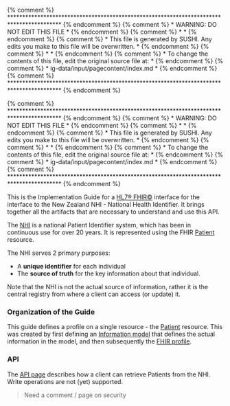 {% comment %} ***************************************************************************************** {% endcomment %}
{% comment %} *                            WARNING: DO NOT EDIT THIS FILE                             * {% endcomment %}
{% comment %} *                                                                                       * {% endcomment %}
{% comment %} * This file is generated by SUSHI. Any edits you make to this file will be overwritten. * {% endcomment %}
{% comment %} *                                                                                       * {% endcomment %}
{% comment %} * To change the contents of this file, edit the original source file at:                * {% endcomment %}
{% comment %} * ig-data/input/pagecontent/index.md                                                    * {% endcomment %}
{% comment %} ***************************************************************************************** {% endcomment %}

{% comment %} ***************************************************************************************** {% endcomment %}
{% comment %} *                            WARNING: DO NOT EDIT THIS FILE                             * {% endcomment %}
{% comment %} *                                                                                       * {% endcomment %}
{% comment %} * This file is generated by SUSHI. Any edits you make to this file will be overwritten. * {% endcomment %}
{% comment %} *                                                                                       * {% endcomment %}
{% comment %} * To change the contents of this file, edit the original source file at:                * {% endcomment %}
{% comment %} * ig-data/input/pagecontent/index.md                                                    * {% endcomment %}
{% comment %} ***************************************************************************************** {% endcomment %}


This is the Implementation Guide for a [HL7&reg; FHIR&copy;](http://hl7.org/fhir/) interface  for the  interface to the New Zealand NHI - National Health Identifier. It brings together all the artifacts that are necessary to understand and use this API. 


The [NHI](https://www.health.govt.nz/our-work/health-identity/national-health-index) is a national Patient Identifier system, which
 has been in continuous use for over 20 years. It is represented using the FHIR [Patient](http://hl7.org/fhir/patient.html) resource.
 
The NHI serves 2 primary purposes:

* A **unique identifier** for each individual
* The **source of truth** for the key information about that individual. 

Note that the NHI  is not the actual source of information, rather it is the central registry from where a client can access (or update) it.

### Organization of the Guide

This guide defines a profile on a single resource - the [Patient](http://hl7.org/fhir/patient.html) resource. This was created by first defining an [Information model](models.html) that defines the actual information in the model, and then subsequently the [FHIR profile](StructureDefinition-NhiPatient.html).

### API

The [API page](API.html) describes how a client can retrieve Patients from the NHI. Write operations are not (yet) supported.

> Need a comment / page on security